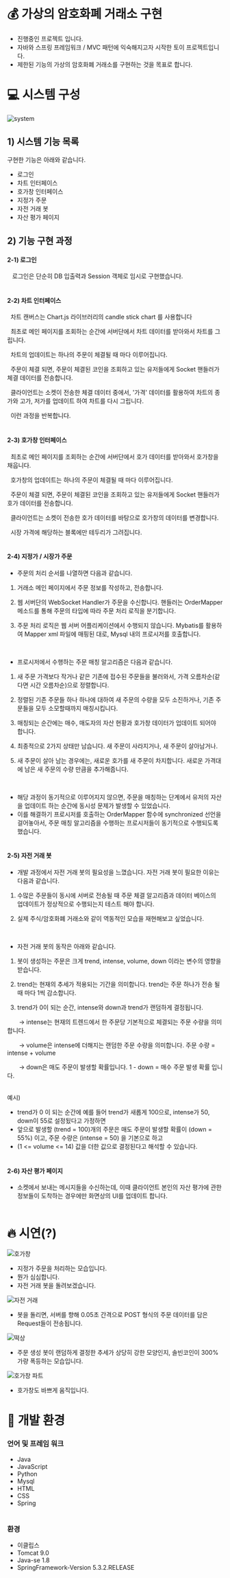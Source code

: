 # 💰 가상의 암호화폐 거래소 구현
* 진행중인 프로젝트 입니다.
* 자바와 스프링 프레임워크 / MVC 패턴에 익숙해지고자 시작한 토이 프로젝트입니다.
* 제한된 기능의 가상의 암호화폐 거래소를 구현하는 것을 목표로 합니다.

# 💻  시스템 구성

![system](https://user-images.githubusercontent.com/76681977/174482746-ddb48f1f-3a96-44ed-baed-7f27ce694e6c.png)

## 1) 시스템 기능 목록
구현한 기능은 아래와 같습니다.

* 로그인
* 차트 인터페이스 
* 호가창 인터페이스 
* 지정가 주문 
* 자전 거래 봇
* 자산 평가 페이지


## 2) 기능 구현 과정

#### 2-1) 로그인
&nbsp;&nbsp; 로그인은 단순히 DB 입출력과 Session 객체로 임시로 구현했습니다. 
<br><br>

#### 2-2) 차트 인터페이스 
&nbsp;&nbsp;차트 캔버스는 Chart.js 라이브러리의 candle stick chart 를 사용합니다

&nbsp;&nbsp;최초로 메인 페이지를 조회하는 순간에 서버단에서 차트 데이터를 받아와서 차트를 그립니다.

&nbsp;&nbsp;차트의 업데이트는 하나의 주문이 체결될 때 마다 이루어집니다. 

&nbsp;&nbsp;주문이 체결 되면, 주문이 체결된 코인을 조회하고 있는 유저들에게 Socket 핸들러가 체결 데이터를 전송합니다.

&nbsp;&nbsp;클라이언트는 소켓이 전송한 체결 데이터 중에서, '가격' 데이터를 활용하여 차트의 종가와 고가, 저가를 업데이트 하여 차트를 다시 그립니다.

&nbsp;&nbsp;이런 과정을 반복합니다.
<br><br>
#### 2-3) 호가창 인터페이스 
&nbsp;&nbsp;최초로 메인 페이지를 조회하는 순간에 서버단에서 호가 데이터를 받아와서 호가창을 채웁니다.

&nbsp;&nbsp;호가창의 업데이트는 하나의 주문이 체결될 때 마다 이루어집니다. 

&nbsp;&nbsp;주문이 체결 되면, 주문이 체결된 코인을 조회하고 있는 유저들에게 Socket 핸들러가 호가 데이터를 전송합니다.

&nbsp;&nbsp;클라이언트는 소켓이 전송한 호가 데이터를 바탕으로 호가창의 데이터를 변경합니다.

&nbsp;&nbsp;시장 가격에 해당하는 블록에만 테두리가 그려집니다.
<br><br>

#### 2-4) 지정가 / 시장가 주문
* 주문의 처리 순서를 나열하면 다음과 같습니다.

1. 거래소 메인 페이지에서 주문 정보를 작성하고, 전송합니다.

2. 웹 서버단의 WebSocket Handler가 주문을 수신합니다. 핸들러는 OrderMapper 메소드를 통해 주문의 타입에 따라 주문 처리 로직을 분기합니다.

3. 주문 처리 로직은 웹 서버 어플리케이션에서 수행되지 않습니다. Mybatis를 활용하여 Mapper xml 파일에 매핑된 대로, Mysql 내의 프로시저를 호출합니다.

<br>

* 프로시저에서 수행하는 주문 매칭 알고리즘은 다음과 같습니다. 

1. 새 주문 가격보다 작거나 같은 기존에 접수된 주문들을 불러와서, 가격 오름차순(같다면 시간 오름차순)으로 정렬합니다.

2. 정렬된 기존 주문들 하나 하나에 대하여 새 주문의 수량을 모두 소진하거나, 기존 주문들을 모두 소모할때까지 매칭시킵니다.

3. 매칭되는 순간에는 매수, 매도자의 자산 현황과 호가창 데이터가 업데이트 되어야 합니다.

4. 최종적으로 2가지 상태만 남습니다. 새 주문이 사라지거나, 새 주문이 살아남거나.
 
5. 새 주문이 살아 남는 경우에는, 새로운 호가를 새 주문이 차지합니다. 새로운 가격대에 남은 새 주문의 수량 만큼을 추가해줍니다.
<br>

* 해당 과정이 동기적으로 이루어지지 않으면, 주문을 매칭하는 단계에서 유저의 자산을 업데이트 하는 순간에 동시성 문제가 발생할 수 있었습니다.
* 이를 해결하기 프로시저를 호출하는 OrderMapper 함수에 synchronized 선언을  걸어놓아서, 주문 매칭 알고리즘을 수행하는 프로시저들이 동기적으로 수행되도록 했습니다.
<br><br>
#### 2-5) 자전 거래 봇
* 개발 과정에서 자전 거래 봇의 필요성을 느꼈습니다. 자전 거래 봇이 필요한 이유는 다음과 같습니다.

1. 수많은 주문들이 동시에 서버로 전송될 때 주문 체결 알고리즘과 데이터 베이스의 업데이트가 정상적으로 수행되는지 테스트 해야 합니다.

2. 실제 주식/암호화폐 거래소와 같이 역동적인 모습을 재현해보고 싶었습니다.
<br>

* 자전 거래 봇의 동작은 아래와 같습니다.

1. 봇이 생성하는 주문은 크게 trend, intense, volume, down 이라는 변수의 영향을 받습니다.

2. trend는 현재의 추세가 적용되는 기간을 의미합니다. trend는 주문 하나가 전송 될 때 마다 1씩 감소합니다.

3. trend가 0이 되는 순간, intense와 down과 trend가 랜덤하게 결정됩니다.

&nbsp;&nbsp;&nbsp;&nbsp;&nbsp;&nbsp;&nbsp;-> intense는 현재의 트렌드에서 한 주문당 기본적으로 체결되는 주문 수량을 의미합니다. 

&nbsp;&nbsp;&nbsp;&nbsp;&nbsp;&nbsp;&nbsp;-> volume은 intense에 더해지는 랜덤한 주문 수량을 의미합니다. 주문 수량 = intense + volume

&nbsp;&nbsp;&nbsp;&nbsp;&nbsp;&nbsp;&nbsp;-> down은 매도 주문이 발생할 확률입니다. 1 - down = 매수 주문 발생 확률 입니다.

<br>
예시)

* trend가 0 이 되는 순간에 예를 들어 trend가 새롭게 100으로, intense가 50, down이 55로 설정됬다고 가정하면 
* 앞으로 발생할 (trend = 100)개의 주문은 매도 주문이 발생할 확률이 (down = 55%) 이고, 주문 수량은 (intense = 50) 을 기본으로 하고 
* (1 <= volume <= 14) 값을 더한 값으로 결정된다고 해석할 수 있습니다.
<br><br>
#### 2-6) 자산 평가 페이지 

* 소켓에서 보내는 메시지들을 수신하는데, 이때 클라이언트 본인의 자산 평가에 관한 정보들이 도착하는 경우에만 화면상의 UI를 업데이트 합니다.
<br><br>

# 🔥 시연(?)

![호가창](https://user-images.githubusercontent.com/76681977/174486274-883b9577-ce81-47e9-b788-95fa4683b0e8.gif)

* 지정가 주문을 처리하는 모습입니다.
* 뭔가 심심합니다.
* 자전 거래 봇을 돌려보겠습니다. 

![자전 거래](https://user-images.githubusercontent.com/76681977/174486390-bfca10e7-9343-480a-9512-5ac7ac6cae59.gif)

* 봇을 돌리면, 서버를 향해 0.05초 간격으로 POST 형식의 주문 데이터를 담은 Request들이 전송됩니다.

![떡상](https://user-images.githubusercontent.com/76681977/174486186-26ff6447-c1b4-4327-b6cb-727ea1b4a5de.gif)

* 주문 생성 봇이 랜덤하게 결정한 추세가 상당히 강한 모양인지, 솔빈코인이 300% 가량 폭등하는 모습입니다. 

![호가창 파트](https://user-images.githubusercontent.com/76681977/174488503-e35b4dfd-32ca-414f-9fb2-6be2ed74b291.gif)

* 호가창도 바쁘게 움직입니다.


# 🔨 개발 환경
### 언어 및 프레임 워크
* Java
*  JavaScript
*  Python
*  Mysql
*  HTML
*  CSS
*  Spring
#
### 환경
* 이클립스
* Tomcat 9.0
* Java-se 1.8
* SpringFramework-Version 5.3.2.RELEASE
